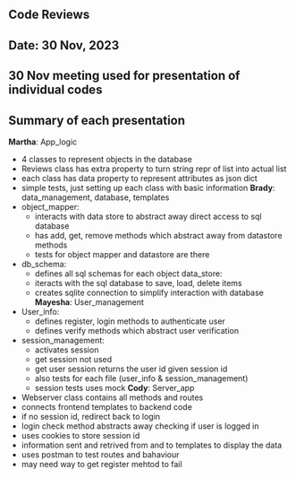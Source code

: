 ## Code Reviews
## Date: 30 Nov, 2023
## 30 Nov meeting used for presentation of individual codes

## Summary of each presentation

**Martha**: App_logic
- 4 classes to represent objects in the database
- Reviews class has extra property to turn string repr of list into actual list
- each class has data property to represent attributes as json dict
- simple tests, just setting up each class with basic information
**Brady**: data_management, database, templates
- object_mapper:
    - interacts with data store to abstract away direct access to sql database
    - has add, get, remove methods which abstract away from datastore methods
    - tests for object mapper and datastore are there
- db_schema:
    - defines all sql schemas for each object 
data_store:
    - iteracts with the sql database to save, load, delete items
    - creates sqlite connection to simplify interaction with database
**Mayesha**: User_management
- User_info:
    - defines register, login methods to authenticate user
    - defines verify methods which abstract user verification
- session_management:
    - activates session
    - get session not used
    - get user session returns the user id given session id
    - also tests for each file (user_info & session_management)
    - session tests uses mock
**Cody**: Server_app
- Webserver class contains all methods and routes
- connects frontend templates to backend code
- if no session id, redirect back to login
- login check method abstracts away checking if user is logged in
- uses cookies to store session id
- information sent and retrived from and to templates to display the data
- uses postman to test routes and bahaviour
- may need way to get register mehtod to fail